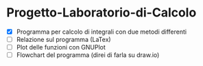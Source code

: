 # Progetto-Laboratorio-di-Calcolo
- [x] Programma per calcolo di integrali con due metodi differenti
- [ ] Relazione sul programma (LaTex)
- [ ] Plot delle funzioni con GNUPlot
- [ ] Flowchart del programma (direi di farla su draw.io)